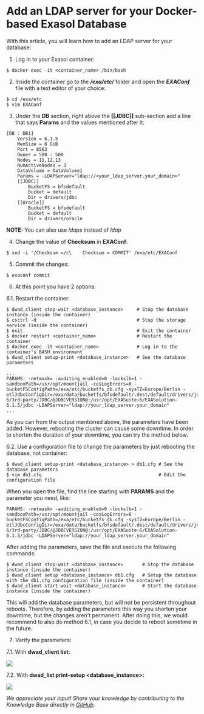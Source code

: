 # Add an LDAP server for your Docker-based Exasol Database 
With this article, you will learn how to add an LDAP server for your database: 

1. Log in to your Exasol container:


```
$ docker exec -it <container_name> /bin/bash
```
2. Inside the container go to the ***/exa/etc/*** folder and open the ***EXAConf*** file with a text editor of your choice:


```
$ cd /exa/etc  
$ vim EXAConf
```
3. Under the **DB** section, right above the **[[JDBC]]** sub-section add a line that says **Params** and the values mentioned after it:


```
[DB : DB1]  
    Version = 6.1.5  
    MemSize = 6 GiB  
    Port = 8563  
    Owner = 500 : 500  
    Nodes = 11,12,13  
    NumActiveNodes = 3  
    DataVolume = DataVolume1  
    Params = -LDAPServer="ldap://<your_ldap_server.your_domain>"  
    [[JDBC]]  
        BucketFS = bfsdefault  
        Bucket = default  
        Dir = drivers/jdbc  
    [[Oracle]]  
        BucketFS = bfsdefault  
        Bucket = default  
        Dir = drivers/oracle
```
**NOTE:** You can also use *ldaps* instead of *ldap*

4. Change the value of **Checksum** in **EXAConf**:


```
$ sed -i '/Checksum =/c\    Checksum = COMMIT' /exa/etc/EXAConf
```
5. Commit the changes:


```
$ exaconf commit
```
6. At this point you have 2 options:

6.1. Restart the container:


```
$ dwad_client stop-wait <database_instance>     # Stop the database instance (inside the container)  
$ csctrl -d                                     # Stop the storage service (inside the container)  
$ exit                                          # Exit the container  
$ docker restart <container_name>               # Restart the container  
$ docker exec -it <container_name>              # Log in to the container's BASH environment  
$ dwad_client setup-print <database_instance>   # See the database parameters  
  
...  
PARAMS: -netmask= -auditing_enabled=0 -lockslb=1 -sandboxPath=/usr/opt/mountjail -cosLogErrors=0 -bucketFSConfigPath=/exa/etc/bucketfs_db.cfg -sysTZ=Europe/Berlin -etlJdbcConfigDir=/exa/data/bucketfs/bfsdefault/.dest/default/drivers/jdbc:/usr/opt/EXASuite-6/3rd-party/JDBC/@JDBCVERSION@:/usr/opt/EXASuite-6/EXASolution-6.1.5/jdbc -LDAPServer="ldap://your_ldap_server.your_domain"  
...
```
As you can from the output mentioned above, the parameters have been added. However, rebooting the cluster can cause some downtime. In order to shorten the duration of your downtime, you can try the method below.

6.2. Use a configuration file to change the parameters by just rebooting the database, not container:


```
$ dwad_client setup-print <database_instance> > db1.cfg # See the database parameters  
$ vim db1.cfg                                           # Edit the configuration file
```
When you open the file, find the line starting with **PARAMS** and the parameter you need, like:


```
PARAMS: -netmask= -auditing_enabled=0 -lockslb=1 -sandboxPath=/usr/opt/mountjail -cosLogErrors=0 -bucketFSConfigPath=/exa/etc/bucketfs_db.cfg -sysTZ=Europe/Berlin -etlJdbcConfigDir=/exa/data/bucketfs/bfsdefault/.dest/default/drivers/jdbc:/usr/opt/EXASuite-6/3rd-party/JDBC/@JDBCVERSION@:/usr/opt/EXASuite-6/EXASolution-6.1.5/jdbc -LDAPServer="ldap://your_ldap_server.your_domain"
```
After adding the parameters, save the file and execute the following commands:


```
$ dwad_client stop-wait <database_instance>       # Stop the database instance (inside the container)  
$ dwad_client setup <database_instance> db1.cfg   # Setup the database with the db1.cfg configuration file (inside the container)  
$ dwad_client start-wait <database_instance>      # Start the database instance (inside the container)
```
This will add the database parameters, but will not be persistent throughout reboots. Therefore, by adding the parameters this way you shorten your downtime, but the changes aren't permanent. After doing this, we would recommend to also do method 6.1, in case you decide to reboot sometime in the future.

7. Verify the parameters:

7.1. With **dwad_client list:**

![](images/DWAD_LIST2.png)

7.2. With **dwad_list print-setup <database_instance>:**

![](images/DWAD_PRINT2.png)

*We appreciate your input! Share your knowledge by contributing to the Knowledge Base directly in [GitHub](https://github.com/exasol/public-knowledgebase).* 